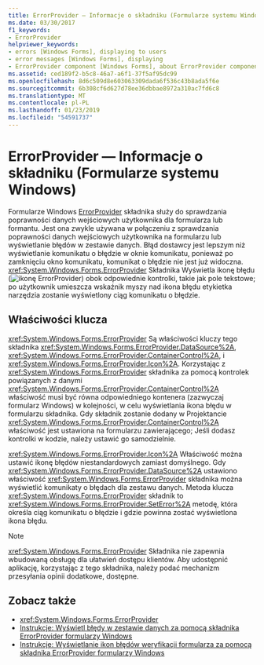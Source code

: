 ```yaml
---
title: ErrorProvider — Informacje o składniku (Formularze systemu Windows)
ms.date: 03/30/2017
f1_keywords:
- ErrorProvider
helpviewer_keywords:
- errors [Windows Forms], displaying to users
- error messages [Windows Forms], displaying
- ErrorProvider component [Windows Forms], about ErrorProvider component
ms.assetid: ced189f2-b5c8-46a7-a6f1-37f5af95dc99
ms.openlocfilehash: 8d6c509d8e603063309dada6f536c43b8ada5f6e
ms.sourcegitcommit: 6b308cf6d627d78ee36dbbae8972a310ac7fd6c8
ms.translationtype: MT
ms.contentlocale: pl-PL
ms.lasthandoff: 01/23/2019
ms.locfileid: "54591737"
---
```

# <a name="errorprovider-component-overview-windows-forms"></a>ErrorProvider — Informacje o składniku (Formularze systemu Windows)
Formularze Windows [ErrorProvider](../../../../docs/framework/winforms/controls/errorprovider-component-windows-forms.md) składnika służy do sprawdzania poprawności danych wejściowych użytkownika dla formularza lub formantu. Jest ona zwykle używana w połączeniu z sprawdzania poprawności danych wejściowych użytkownika na formularzu lub wyświetlanie błędów w zestawie danych. Błąd dostawcy jest lepszym niż wyświetlanie komunikatu o błędzie w oknie komunikatu, ponieważ po zamknięciu okno komunikatu, komunikat o błędzie nie jest już widoczna. <xref:System.Windows.Forms.ErrorProvider> Składnika Wyświetla ikonę błędu (![ikonę ErrorProvider](../../../../docs/framework/winforms/controls/media/vberrorprovidericon.gif "vbErrorProviderIcon")) obok odpowiednie kontrolki, takie jak pole tekstowe; po użytkownik umieszcza wskaźnik myszy nad ikona błędu etykietka narzędzia zostanie wyświetlony ciąg komunikatu o błędzie.  
  
## <a name="key-properties"></a>Właściwości klucza  
 <xref:System.Windows.Forms.ErrorProvider> Są właściwości kluczy tego składnika <xref:System.Windows.Forms.ErrorProvider.DataSource%2A>, <xref:System.Windows.Forms.ErrorProvider.ContainerControl%2A>, i <xref:System.Windows.Forms.ErrorProvider.Icon%2A>. Korzystając z <xref:System.Windows.Forms.ErrorProvider> składnika za pomocą kontrolek powiązanych z danymi <xref:System.Windows.Forms.ErrorProvider.ContainerControl%2A> właściwość musi być równa odpowiedniego kontenera (zazwyczaj formularz Windows) w kolejności, w celu wyświetlania ikona błędu w formularzu składnika. Gdy składnik zostanie dodany w Projektancie <xref:System.Windows.Forms.ErrorProvider.ContainerControl%2A> właściwość jest ustawiona na formularzu zawierającego; Jeśli dodasz kontrolki w kodzie, należy ustawić go samodzielnie.  
  
 <xref:System.Windows.Forms.ErrorProvider.Icon%2A> Właściwość można ustawić ikonę błędów niestandardowych zamiast domyślnego. Gdy <xref:System.Windows.Forms.ErrorProvider.DataSource%2A> ustawiono właściwość <xref:System.Windows.Forms.ErrorProvider> składnika można wyświetlić komunikaty o błędach dla zestawu danych. Metoda klucza <xref:System.Windows.Forms.ErrorProvider> składnik to <xref:System.Windows.Forms.ErrorProvider.SetError%2A> metodę, która określa ciąg komunikatu o błędzie i gdzie powinna zostać wyświetlona ikona błędu.  
  
> [!NOTE]
>  <xref:System.Windows.Forms.ErrorProvider> Składnika nie zapewnia wbudowaną obsługę dla ułatwień dostępu klientów. Aby udostępnić aplikację, korzystając z tego składnika, należy podać mechanizm przesyłania opinii dodatkowe, dostępne.  
  
## <a name="see-also"></a>Zobacz także
- <xref:System.Windows.Forms.ErrorProvider>
- [Instrukcje: Wyświetl błędy w zestawie danych za pomocą składnika ErrorProvider formularzy Windows](../../../../docs/framework/winforms/controls/view-errors-within-a-dataset-with-wf-errorprovider-component.md)
- [Instrukcje: Wyświetlanie ikon błędów weryfikacji formularza za pomocą składnika ErrorProvider formularzy Windows](../../../../docs/framework/winforms/controls/display-error-icons-for-form-validation-with-wf-errorprovider.md)
